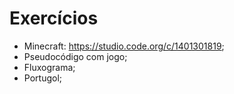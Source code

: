 # Exercícios

- Minecraft: https://studio.code.org/c/1401301819;
- Pseudocódigo com jogo;
- Fluxograma;
- Portugol;
